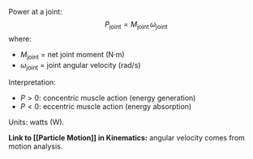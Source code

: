 Power at a joint:
$$
P_{\text{joint}} = M_{\text{joint}} \, \omega_{\text{joint}}
$$
where:
- $M_{\text{joint}}$ = net joint moment (N·m)
- $\omega_{\text{joint}}$ = joint angular velocity (rad/s)

Interpretation:
- $P > 0$: concentric muscle action (energy generation)
- $P < 0$: eccentric muscle action (energy absorption)

Units: watts (W).

**Link to [[Particle Motion]] in Kinematics:** angular velocity comes from motion analysis.

